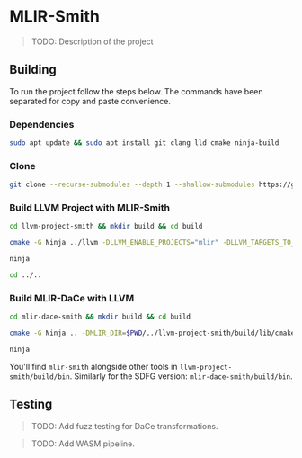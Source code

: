 # MLIR-Smith

> TODO: Description of the project

## Building

To run the project follow the steps below. The commands have been separated for
copy and paste convenience.

### Dependencies

```sh
sudo apt update && sudo apt install git clang lld cmake ninja-build
```

### Clone

```sh
git clone --recurse-submodules --depth 1 --shallow-submodules https://github.com/Berke-Ates/MLIR-Smith
```

### Build LLVM Project with MLIR-Smith

```sh
cd llvm-project-smith && mkdir build && cd build
```

```sh
cmake -G Ninja ../llvm -DLLVM_ENABLE_PROJECTS="mlir" -DLLVM_TARGETS_TO_BUILD="host" -DLLVM_ENABLE_ASSERTIONS=ON -DCMAKE_BUILD_TYPE=Release -DCMAKE_C_COMPILER=clang -DCMAKE_CXX_COMPILER=clang++ -DLLVM_ENABLE_LLD=ON -DLLVM_CCACHE_BUILD=ON -DLLVM_USE_SANITIZER="Address;Undefined" -DLLVM_INSTALL_UTILS=ON
```

```sh
ninja
```

```sh
cd ../..
```

### Build MLIR-DaCe with LLVM

```sh
cd mlir-dace-smith && mkdir build && cd build
```

```sh
cmake -G Ninja .. -DMLIR_DIR=$PWD/../llvm-project-smith/build/lib/cmake/mlir -DLLVM_EXTERNAL_LIT=$PWD/../llvm-project-smith/build/bin/llvm-lit
```

```sh
ninja
```

You'll find `mlir-smith` alongside other tools in `llvm-project-smith/build/bin`.
Similarly for the SDFG version: `mlir-dace-smith/build/bin`.

## Testing

> TODO: Add fuzz testing for DaCe transformations.

> TODO: Add WASM pipeline.

